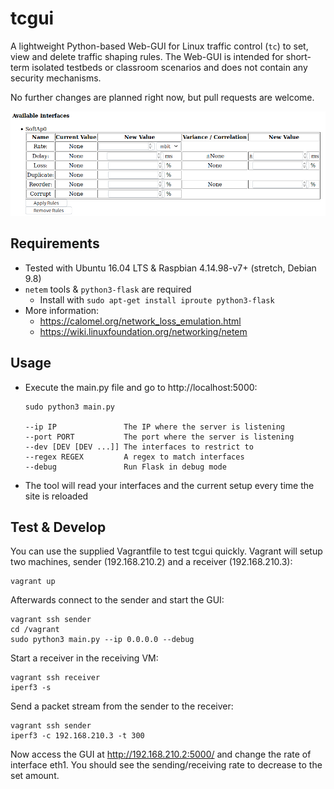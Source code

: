 # tcgui

A lightweight Python-based Web-GUI for Linux traffic control (`tc`) to set, view and delete traffic shaping rules. The Web-GUI is intended for short-term isolated testbeds or classroom scenarios and does not contain any security mechanisms.

No further changes are planned right now, but pull requests are welcome.

![tcgui screenshot](tcgui.png)

## Requirements

- Tested with Ubuntu 16.04 LTS & Raspbian 4.14.98-v7+ (stretch, Debian 9.8)
- `netem` tools & `python3-flask` are required
    - Install with `sudo apt-get install iproute python3-flask`
- More information:
    - https://calomel.org/network_loss_emulation.html
    - https://wiki.linuxfoundation.org/networking/netem

## Usage

- Execute the main.py file and go to http://localhost:5000:
    
    ```
    sudo python3 main.py
    
    --ip IP               The IP where the server is listening
    --port PORT           The port where the server is listening
    --dev [DEV [DEV ...]] The interfaces to restrict to
    --regex REGEX         A regex to match interfaces
    --debug               Run Flask in debug mode
    ```

- The tool will read your interfaces and the current setup every time the site is reloaded

## Test & Develop

You can use the supplied Vagrantfile to test tcgui quickly. Vagrant will setup two machines, sender (192.168.210.2) and a receiver (192.168.210.3):

	vagrant up

Afterwards connect to the sender and start the GUI:

	vagrant ssh sender
	cd /vagrant
	sudo python3 main.py --ip 0.0.0.0 --debug

Start a receiver in the receiving VM:

	vagrant ssh receiver
	iperf3 -s
	
Send a packet stream from the sender to the receiver:

	vagrant ssh sender
	iperf3 -c 192.168.210.3 -t 300

Now access the GUI at http://192.168.210.2:5000/ and change the rate of interface eth1. You should see the sending/receiving rate to decrease to the set amount.

